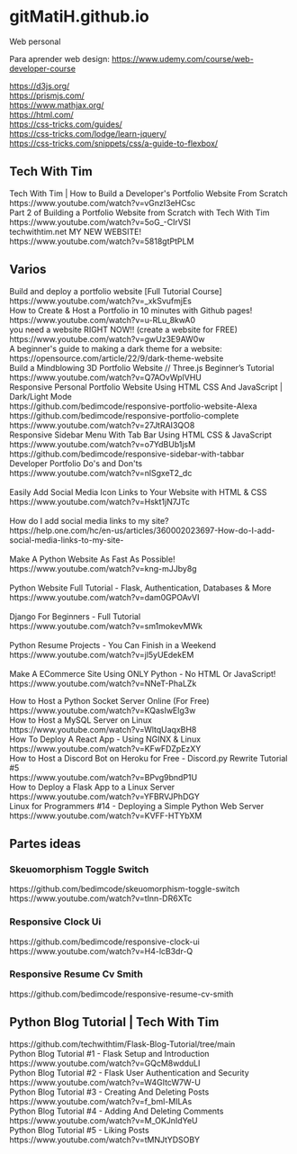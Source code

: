 # gitMatiH.github.io
Web personal

Para aprender web design:
https://www.udemy.com/course/web-developer-course

https://d3js.org/ <br>
https://prismjs.com/ <br>
https://www.mathjax.org/ <br>
https://html.com/ <br>
https://css-tricks.com/guides/ <br>
https://css-tricks.com/lodge/learn-jquery/ <br>
https://css-tricks.com/snippets/css/a-guide-to-flexbox/ <br>

<h2>Tech With Tim</h2>
<p>
Tech With Tim | How to Build a Developer's Portfolio Website From Scratch <br>
https://www.youtube.com/watch?v=vGnzI3eHCsc <br>
Part 2 of Building a Portfolio Website from Scratch with Tech With Tim <br>
https://www.youtube.com/watch?v=5oG_-CIrVSI <br>
techwithtim.net MY NEW WEBSITE! <br>
https://www.youtube.com/watch?v=5818gtPtPLM <br>
<p>

<h2>Varios</h2>
<p>
Build and deploy a portfolio website [Full Tutorial Course] <br>
https://www.youtube.com/watch?v=_xkSvufmjEs<br>
How to Create & Host a Portfolio in 10 minutes with Github pages! <br>
https://www.youtube.com/watch?v=u-RLu_8kwA0 <br>
you need a website RIGHT NOW!! (create a website for FREE) <br>
https://www.youtube.com/watch?v=gwUz3E9AW0w <br>
A beginner's guide to making a dark theme for a website: <br>
https://opensource.com/article/22/9/dark-theme-website <br>
Build a Mindblowing 3D Portfolio Website // Three.js Beginner’s Tutorial<br>
https://www.youtube.com/watch?v=Q7AOvWpIVHU <br>
Responsive Personal Portfolio Website Using HTML CSS And JavaScript | Dark/Light Mode<br>
https://github.com/bedimcode/responsive-portfolio-website-Alexa<br>
https://github.com/bedimcode/responsive-portfolio-complete<br>
https://www.youtube.com/watch?v=27JtRAI3QO8<br>
Responsive Sidebar Menu With Tab Bar Using HTML CSS & JavaScript<br>
https://www.youtube.com/watch?v=o7YdBUb1jsM<br>
https://github.com/bedimcode/responsive-sidebar-with-tabbar<br>
Developer Portfolio Do's and Don'ts<br>
https://www.youtube.com/watch?v=nlSgxeT2_dc<br>
 <br>
Easily Add Social Media Icon Links to Your Website with HTML & CSS <br>
https://www.youtube.com/watch?v=Hskt1jN7JTc <br>
 <br>
How do I add social media links to my site? <br>
https://help.one.com/hc/en-us/articles/360002023697-How-do-I-add-social-media-links-to-my-site- <br>
 <br>
Make A Python Website As Fast As Possible! <br>
https://www.youtube.com/watch?v=kng-mJJby8g <br>
 <br>
Python Website Full Tutorial - Flask, Authentication, Databases & More <br>
https://www.youtube.com/watch?v=dam0GPOAvVI <br>
 <br>
Django For Beginners - Full Tutorial <br>
https://www.youtube.com/watch?v=sm1mokevMWk <br>
 <br>
Python Resume Projects - You Can Finish in a Weekend <br>
https://www.youtube.com/watch?v=jl5yUEdekEM <br>
 <br>
Make A ECommerce Site Using ONLY Python - No HTML Or JavaScript! <br>
https://www.youtube.com/watch?v=NNeT-PhaLZk <br>
</p>
<p>
How to Host a Python Socket Server Online (For Free)<br>
https://www.youtube.com/watch?v=KQasIwElg3w<br>
How to Host a MySQL Server on Linux<br>
https://www.youtube.com/watch?v=WltqUaqxBH8<br>
How To Deploy A React App - Using NGINX & Linux<br>
https://www.youtube.com/watch?v=KFwFDZpEzXY<br>
How to Host a Discord Bot on Heroku for Free - Discord.py Rewrite Tutorial #5<br>
https://www.youtube.com/watch?v=BPvg9bndP1U<br>
How to Deploy a Flask App to a Linux Server<br>
https://www.youtube.com/watch?v=YFBRVJPhDGY<br>
Linux for Programmers #14 - Deploying a Simple Python Web Server<br>
https://www.youtube.com/watch?v=KVFF-HTYbXM<br>
</p>

<h2>Partes ideas</h2>
<p>
<h3>Skeuomorphism Toggle Switch</h3>
https://github.com/bedimcode/skeuomorphism-toggle-switch <br>
https://www.youtube.com/watch?v=tInn-DR6XTc <br>
<h3>Responsive Clock Ui</h3>
https://github.com/bedimcode/responsive-clock-ui <br>
https://www.youtube.com/watch?v=H4-lcB3dr-Q <br>
<h3>Responsive Resume Cv Smith</h3>
https://github.com/bedimcode/responsive-resume-cv-smith <br>
</p>

<h2>Python Blog Tutorial | Tech With Tim</h2>
<p>
https://github.com/techwithtim/Flask-Blog-Tutorial/tree/main <br>
Python Blog Tutorial #1 - Flask Setup and Introduction <br>
https://www.youtube.com/watch?v=GQcM8wdduLI <br>
Python Blog Tutorial #2 - Flask User Authentication and Security <br>
https://www.youtube.com/watch?v=W4GItcW7W-U <br>
Python Blog Tutorial #3 - Creating And Deleting Posts <br>
https://www.youtube.com/watch?v=f_bml-MILAs <br>
Python Blog Tutorial #4 - Adding And Deleting Comments <br>
https://www.youtube.com/watch?v=M_OKJnIdYeU <br>
Python Blog Tutorial #5 - Liking Posts <br>
https://www.youtube.com/watch?v=tMNJtYDSOBY
</p>

